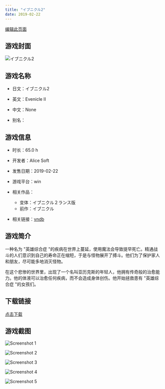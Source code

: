 ```yaml
---
title: "イブニクル2"
date: 2019-02-22
---
```

[编辑此页面](https://github.com/ACG-3/ADV3-source/blob/main/source/_posts/games/%E3%82%A4%E3%83%96%E3%83%8B%E3%82%AF%E3%83%AB2.md)

## 游戏封面

![イブニクル2](https%3A//pan.timero.xyz/onedrive/img_lib_001/%E3%82%A4%E3%83%96%E3%83%8B%E3%82%AF%E3%83%AB2_cover.avif)


## 游戏名称

- 日文：イブニクル2
- 英文：Evenicle II
- 中文：None

- 别名：


## 游戏信息

- 时长：65.0 h
- 开发者：Alice Soft
- 发售日期：2019-02-22
- 游戏平台：win
- 相关作品：
   - 变体：イブニクル２ランス版
   - 前作：イブニクル

- 相关链接：[vndb](https://vndb.org/v23742)


## 游戏简介

一种名为 "英雄综合症 "的疾病在世界上蔓延，使用魔法会导致提早死亡。精通战斗的人们意识到自己的寿命正在缩短，于是与怪物展开了搏斗。他们为了保护家人和朋友，尽可能多地消灭怪物。

在这个悲惨的世界里，出现了一个名叫亚历克斯的年轻人，他拥有传奇般的治愈能力。他的体液可以治愈任何疾病，而不会造成身体创伤。他开始拯救患有 "英雄综合症 "的女孩们。




## 下载链接

[点击下载](https://pan.timero.xyz/onedrive/adv_lib_001/%E3%82%A4%E3%83%96%E3%83%8B%E3%82%AF%E3%83%AB2)


## 游戏截图


![Screenshot 1](https%3A//pan.timero.xyz/onedrive/img_lib_001/%E3%82%A4%E3%83%96%E3%83%8B%E3%82%AF%E3%83%AB2_Screenshot_1.avif)

![Screenshot 2](https%3A//pan.timero.xyz/onedrive/img_lib_001/%E3%82%A4%E3%83%96%E3%83%8B%E3%82%AF%E3%83%AB2_Screenshot_2.avif)

![Screenshot 3](https%3A//pan.timero.xyz/onedrive/img_lib_001/%E3%82%A4%E3%83%96%E3%83%8B%E3%82%AF%E3%83%AB2_Screenshot_3.avif)

![Screenshot 4](https%3A//pan.timero.xyz/onedrive/img_lib_001/%E3%82%A4%E3%83%96%E3%83%8B%E3%82%AF%E3%83%AB2_Screenshot_4.avif)

![Screenshot 5](https%3A//pan.timero.xyz/onedrive/img_lib_001/%E3%82%A4%E3%83%96%E3%83%8B%E3%82%AF%E3%83%AB2_Screenshot_5.avif)

